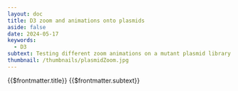 ```yaml
---
layout: doc
title: D3 zoom and animations onto plasmids
aside: false
date: 2024-05-17
keywords:
  - D3
subtext: Testing different zoom animations on a mutant plasmid library
thumbnail: /thumbnails/plasmidZoom.jpg
---
```


<FigureTitle>{{$frontmatter.title}}</FigureTitle>
<SubtitleHeader>{{$frontmatter.subtext}}</SubtitleHeader>
<D3PlotContainer>
<svg></svg>
</D3PlotContainer>

<script setup>
import { ref, onMounted } from 'vue';
import * as d3 from 'd3';


onMounted(() => {
  const width = 500;
  const height = 500;

  const svg = d3.select('svg')
    .attr('preserveAspectRatio', "xMinYMin meet")
    .attr("viewBox", [0, 0, width, height]);

  const g = svg.append("g");

  const arcData = [];

  function generateArcs(numArcs) {
    const rows = Math.floor(Math.sqrt(numArcs));
    const cols = Math.ceil(numArcs / rows);
    const xSpacing = width / (cols + 1);
    const ySpacing = height / (rows + 1);
    const aminoAcids = ['A', 'R', 'N', 'D', 'C', 'Q', 'E', 'G', 'H', 'I', 'L', 'K', 'M', 'F', 'P', 'S', 'T', 'W', 'Y', 'V'];

    let count = 0;
    for (let i = 1; i <= rows; i++) {
      for (let j = 1; j <= cols; j++) {
        if (count >= numArcs) break;

        const x = j * xSpacing;
        const y = i * ySpacing;

        g.append("path")
          .attr("transform", `translate(${x},${y})`)
          .attr("fill", "currentColor")
          .attr("d", d3.arc()({
            innerRadius: 10,
            outerRadius: 7,
            startAngle: -Math.PI,
            endAngle: Math.PI
          }));

        const randomColor = d3.interpolateSpectral(d3.randomUniform()(0, 1));
        const arcGroup = g.append("g")
          .attr("transform", `translate(${x},${y})`);

        arcGroup.append("path")
          .attr("fill", randomColor)
          .attr("d", d3.arc()({
            innerRadius: 11,
            outerRadius: 6,
            startAngle: -Math.PI / 3,
            endAngle: Math.PI / 3
          }));

        // Generate random text
        const randomNumber = Math.floor(Math.random() * 476) + 25;
        const randomAminoAcid1 = aminoAcids[Math.floor(Math.random() * aminoAcids.length)];
        let randomAminoAcid2 = aminoAcids[Math.floor(Math.random() * aminoAcids.length)];
        while (randomAminoAcid2 === randomAminoAcid1) {
          randomAminoAcid2 = aminoAcids[Math.floor(Math.random() * aminoAcids.length)];
        }
        const randomText = `${randomAminoAcid1}${randomNumber}${randomAminoAcid2}`;

        // Append the random text
        arcGroup.append("text")
          .attr("text-anchor", "middle")
          .attr("dominant-baseline", "central")
          .attr("font-size", "4px")
          .attr("fill", "currentColor")
          .text(randomText);

        arcData.push([x, y, 30]);

        count++;
      }
    }
  }

  generateArcs(400);

  let currentTransform = [width / 2, height / 2, height];

  function transition() {
    const d = arcData[Math.floor(Math.random() * arcData.length)];
    const i = d3.interpolateZoom(currentTransform, [...d, d[2] * 10 + 1]);

    g.transition()
      .delay(250)
      .duration(i.duration)
      .attrTween("transform", () => t => transform(currentTransform = i(t)))
      .on("end", () => {
        // Zoom back out to the initial view
        const initialView = [width / 2, height / 2, height];
        const j = d3.interpolateZoom(currentTransform, initialView);

        g.transition()
          .delay(1000) // Delay before zooming back out
          .duration(j.duration)
          .attrTween("transform", () => t => transform(currentTransform = j(t)))
          .on("end", () => {
            // Pause for two seconds before zooming into the next arc
            setTimeout(transition, 2000);
          });
      });
  }

  function transform([x, y, r]) {
    return `
      translate(${width / 2}, ${height / 2})
      scale(${height / r })
      translate(${-x}, ${-y})
    `;
  }

  transition();
});
</script>
